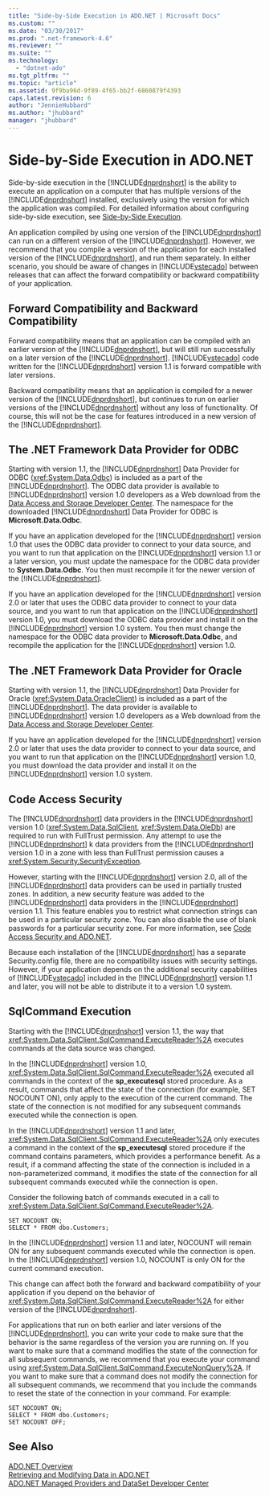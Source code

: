 ```yaml
---
title: "Side-by-Side Execution in ADO.NET | Microsoft Docs"
ms.custom: ""
ms.date: "03/30/2017"
ms.prod: ".net-framework-4.6"
ms.reviewer: ""
ms.suite: ""
ms.technology: 
  - "dotnet-ado"
ms.tgt_pltfrm: ""
ms.topic: "article"
ms.assetid: 9f9ba96d-9f89-4f65-bb2f-6860879f4393
caps.latest.revision: 6
author: "JennieHubbard"
ms.author: "jhubbard"
manager: "jhubbard"
---
```

# Side-by-Side Execution in ADO.NET
Side-by-side execution in the [!INCLUDE[dnprdnshort](../../../../includes/dnprdnshort-md.md)] is the ability to execute an application on a computer that has multiple versions of the [!INCLUDE[dnprdnshort](../../../../includes/dnprdnshort-md.md)] installed, exclusively using the version for which the application was compiled. For detailed information about configuring side-by-side execution, see [Side-by-Side Execution](../../../../docs/framework/deployment/side-by-side-execution.md).  
  
 An application compiled by using one version of the [!INCLUDE[dnprdnshort](../../../../includes/dnprdnshort-md.md)] can run on a different version of the [!INCLUDE[dnprdnshort](../../../../includes/dnprdnshort-md.md)]. However, we recommend that you compile a version of the application for each installed version of the [!INCLUDE[dnprdnshort](../../../../includes/dnprdnshort-md.md)], and run them separately. In either scenario, you should be aware of changes in [!INCLUDE[vstecado](../../../../includes/vstecado-md.md)] between releases that can affect the forward compatibility or backward compatibility of your application.  
  
## Forward Compatibility and Backward Compatibility  
 Forward compatibility means that an application can be compiled with an earlier version of the [!INCLUDE[dnprdnshort](../../../../includes/dnprdnshort-md.md)], but will still run successfully on a later version of the [!INCLUDE[dnprdnshort](../../../../includes/dnprdnshort-md.md)]. [!INCLUDE[vstecado](../../../../includes/vstecado-md.md)] code written for the [!INCLUDE[dnprdnshort](../../../../includes/dnprdnshort-md.md)] version 1.1 is forward compatible with later versions.  
  
 Backward compatibility means that an application is compiled for a newer version of the [!INCLUDE[dnprdnshort](../../../../includes/dnprdnshort-md.md)], but continues to run on earlier versions of the [!INCLUDE[dnprdnshort](../../../../includes/dnprdnshort-md.md)] without any loss of functionality. Of course, this will not be the case for features introduced in a new version of the [!INCLUDE[dnprdnshort](../../../../includes/dnprdnshort-md.md)].  
  
## The .NET Framework Data Provider for ODBC  
 Starting with version 1.1, the [!INCLUDE[dnprdnshort](../../../../includes/dnprdnshort-md.md)] Data Provider for ODBC (<xref:System.Data.Odbc>) is included as a part of the [!INCLUDE[dnprdnshort](../../../../includes/dnprdnshort-md.md)]. The ODBC data provider is available to [!INCLUDE[dnprdnshort](../../../../includes/dnprdnshort-md.md)] version 1.0 developers as a Web download from the [Data Access and Storage Developer Center](http://go.microsoft.com/fwlink/?linkid=4173). The namespace for the downloaded [!INCLUDE[dnprdnshort](../../../../includes/dnprdnshort-md.md)] Data Provider for ODBC is **Microsoft.Data.Odbc**.  
  
 If you have an application developed for the [!INCLUDE[dnprdnshort](../../../../includes/dnprdnshort-md.md)] version 1.0 that uses the ODBC data provider to connect to your data source, and you want to run that application on the [!INCLUDE[dnprdnshort](../../../../includes/dnprdnshort-md.md)] version 1.1 or a later version, you must update the namespace for the ODBC data provider to **System.Data.Odbc**. You then must recompile it for the newer version of the [!INCLUDE[dnprdnshort](../../../../includes/dnprdnshort-md.md)].  
  
 If you have an application developed for the [!INCLUDE[dnprdnshort](../../../../includes/dnprdnshort-md.md)] version 2.0 or later that uses the ODBC data provider to connect to your data source, and you want to run that application on the [!INCLUDE[dnprdnshort](../../../../includes/dnprdnshort-md.md)] version 1.0, you must download the ODBC data provider and install it on the [!INCLUDE[dnprdnshort](../../../../includes/dnprdnshort-md.md)] version 1.0 system. You then must change the namespace for the ODBC data provider to **Microsoft.Data.Odbc**, and recompile the application for the [!INCLUDE[dnprdnshort](../../../../includes/dnprdnshort-md.md)] version 1.0.  
  
## The .NET Framework Data Provider for Oracle  
 Starting with version 1.1, the [!INCLUDE[dnprdnshort](../../../../includes/dnprdnshort-md.md)] Data Provider for Oracle (<xref:System.Data.OracleClient>) is included as a part of the [!INCLUDE[dnprdnshort](../../../../includes/dnprdnshort-md.md)]. The data provider is available to [!INCLUDE[dnprdnshort](../../../../includes/dnprdnshort-md.md)] version 1.0 developers as a Web download from the [Data Access and Storage Developer Center](http://go.microsoft.com/fwlink/?linkid=4173).  
  
 If you have an application developed for the [!INCLUDE[dnprdnshort](../../../../includes/dnprdnshort-md.md)] version 2.0 or later that uses the data provider to connect to your data source, and you want to run that application on the [!INCLUDE[dnprdnshort](../../../../includes/dnprdnshort-md.md)] version 1.0, you must download the data provider and install it on the [!INCLUDE[dnprdnshort](../../../../includes/dnprdnshort-md.md)] version 1.0 system.  
  
## Code Access Security  
 The [!INCLUDE[dnprdnshort](../../../../includes/dnprdnshort-md.md)] data providers in the [!INCLUDE[dnprdnshort](../../../../includes/dnprdnshort-md.md)] version 1.0 (<xref:System.Data.SqlClient>, <xref:System.Data.OleDb>) are required to run with FullTrust permission. Any attempt to use the [!INCLUDE[dnprdnshort](../../../../includes/dnprdnshort-md.md)] k data providers from the [!INCLUDE[dnprdnshort](../../../../includes/dnprdnshort-md.md)] version 1.0 in a zone with less than FullTrust permission causes a <xref:System.Security.SecurityException>.  
  
 However, starting with the [!INCLUDE[dnprdnshort](../../../../includes/dnprdnshort-md.md)] version 2.0, all of the [!INCLUDE[dnprdnshort](../../../../includes/dnprdnshort-md.md)] data providers can be used in partially trusted zones. In addition, a new security feature was added to the [!INCLUDE[dnprdnshort](../../../../includes/dnprdnshort-md.md)] data providers in the [!INCLUDE[dnprdnshort](../../../../includes/dnprdnshort-md.md)] version 1.1. This feature enables you to restrict what connection strings can be used in a particular security zone. You can also disable the use of blank passwords for a particular security zone. For more information, see [Code Access Security and ADO.NET](../../../../docs/framework/data/adonet/code-access-security-and-ado-net.md).  
  
 Because each installation of the [!INCLUDE[dnprdnshort](../../../../includes/dnprdnshort-md.md)] has a separate Security.config file, there are no compatibility issues with security settings. However, if your application depends on the additional security capabilities of [!INCLUDE[vstecado](../../../../includes/vstecado-md.md)] included in the [!INCLUDE[dnprdnshort](../../../../includes/dnprdnshort-md.md)] version 1.1 and later, you will not be able to distribute it to a version 1.0 system.  
  
## SqlCommand Execution  
 Starting with the [!INCLUDE[dnprdnshort](../../../../includes/dnprdnshort-md.md)] version 1.1, the way that <xref:System.Data.SqlClient.SqlCommand.ExecuteReader%2A> executes commands at the data source was changed.  
  
 In the [!INCLUDE[dnprdnshort](../../../../includes/dnprdnshort-md.md)] version 1.0, <xref:System.Data.SqlClient.SqlCommand.ExecuteReader%2A> executed all commands in the context of the **sp_executesql** stored procedure. As a result, commands that affect the state of the connection (for example, SET NOCOUNT ON), only apply to the execution of the current command. The state of the connection is not modified for any subsequent commands executed while the connection is open.  
  
 In the [!INCLUDE[dnprdnshort](../../../../includes/dnprdnshort-md.md)] version 1.1 and later, <xref:System.Data.SqlClient.SqlCommand.ExecuteReader%2A> only executes a command in the context of the **sp_executesql** stored procedure if the command contains parameters, which provides a performance benefit. As a result, if a command affecting the state of the connection is included in a non-parameterized command, it modifies the state of the connection for all subsequent commands executed while the connection is open.  
  
 Consider the following batch of commands executed in a call to <xref:System.Data.SqlClient.SqlCommand.ExecuteReader%2A>.  
  
```  
SET NOCOUNT ON;  
SELECT * FROM dbo.Customers;  
```  
  
 In the [!INCLUDE[dnprdnshort](../../../../includes/dnprdnshort-md.md)] version 1.1 and later, NOCOUNT will remain ON for any subsequent commands executed while the connection is open. In the [!INCLUDE[dnprdnshort](../../../../includes/dnprdnshort-md.md)] version 1.0, NOCOUNT is only ON for the current command execution.  
  
 This change can affect both the forward and backward compatibility of your application if you depend on the behavior of <xref:System.Data.SqlClient.SqlCommand.ExecuteReader%2A> for either version of the [!INCLUDE[dnprdnshort](../../../../includes/dnprdnshort-md.md)].  
  
 For applications that run on both earlier and later versions of the [!INCLUDE[dnprdnshort](../../../../includes/dnprdnshort-md.md)], you can write your code to make sure that the behavior is the same regardless of the version you are running on. If you want to make sure that a command modifies the state of the connection for all subsequent commands, we recommend that you execute your command using <xref:System.Data.SqlClient.SqlCommand.ExecuteNonQuery%2A>. If you want to make sure that a command does not modify the connection for all subsequent commands, we recommend that you include the commands to reset the state of the connection in your command. For example:  
  
```  
SET NOCOUNT ON;  
SELECT * FROM dbo.Customers;  
SET NOCOUNT OFF;  
```  
  
## See Also  
 [ADO.NET Overview](../../../../docs/framework/data/adonet/ado-net-overview.md)   
 [Retrieving and Modifying Data in ADO.NET](../../../../docs/framework/data/adonet/retrieving-and-modifying-data-in-ado-net.md)   
 [ADO.NET Managed Providers and DataSet Developer Center](http://go.microsoft.com/fwlink/?LinkId=217917)